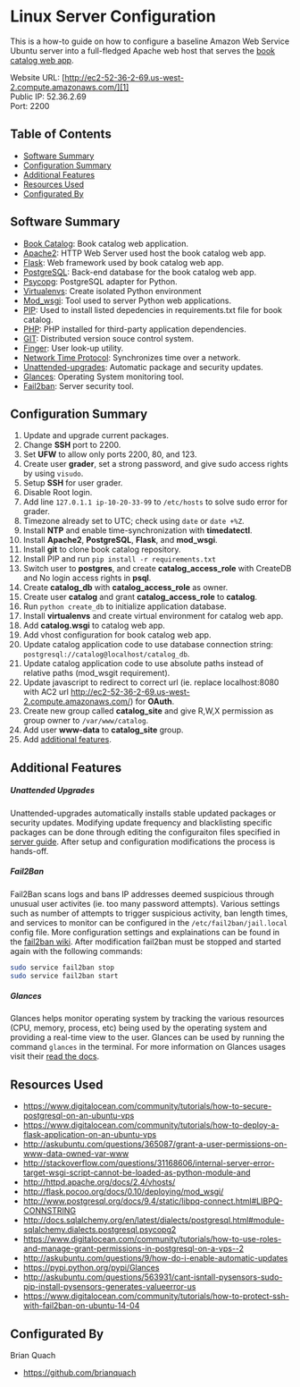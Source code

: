 # Linux Server Configuration
This is a how-to guide on how to configure a baseline Amazon Web Service Ubuntu server into a full-fledged Apache web host that serves the [book catalog web app](https://github.com/brianquach/book-catalog).  

Website URL: [http://ec2-52-36-2-69.us-west-2.compute.amazonaws.com/][1]  
Public IP: 52.36.2.69  
Port: 2200

## Table of Contents

* [Software Summary](#Software-summary)
* [Configuration Summary](#configuration-summary)
* [Additional Features](#additional-features)
* [Resources Used](#resources-used)
* [Configurated By](#configurated-by)

## Software Summary

* [Book Catalog](https://github.com/brianquach/udacity-nano-fullstack-catalog): Book catalog web application.
* [Apache2](https://httpd.apache.org/): HTTP Web Server used host the book catalog web app.
* [Flask](http://flask.pocoo.org/): Web framework used by book catalog web app.
* [PostgreSQL](https://www.postgresql.org/): Back-end database for the book catalog web app.
* [Psycopg](http://initd.org/psycopg/): PostgreSQL adapter for Python.
* [Virtualenvs](http://docs.python-guide.org/en/latest/dev/virtualenvs/): Create isolated Python environment
* [Mod_wsgi](http://flask.pocoo.org/docs/0.11/deploying/mod_wsgi/): Tool used to server Python web applications.
* [PIP](https://pip.pypa.io/en/stable/quickstart/): Used to install listed depedencies in requirements.txt file for book catalog.
* [PHP](http://php.net): PHP installed for third-party application dependencies.
* [GIT](https://git-scm.com/): Distributed version souce control system.
* [Finger](http://www.unix.com/man-page/freebsd/1/finger/): User look-up utility.
* [Network Time Protocol](http://www.ntp.org/): Synchronizes time over a network.
* [Unattended-upgrades](https://help.ubuntu.com/lts/serverguide/automatic-updates.html): Automatic package and security updates.
* [Glances](https://nicolargo.github.io/glances/): Operating System monitoring tool.
* [Fail2ban](http://www.fail2ban.org/wiki/index.php/Main_Page): Server security tool.

## Configuration Summary

1. Update and upgrade current packages.
2. Change **SSH** port to 2200.
3. Set **UFW** to allow only ports 2200, 80, and 123.
4. Create user **grader**, set a strong password, and give sudo access rights by using `visudo`.
5. Setup **SSH** for user grader.
6. Disable Root login.
7. Add line `127.0.1.1 ip-10-20-33-99` to `/etc/hosts` to solve sudo error for grader.
8. Timezone already set to UTC; check using `date` or `date +%Z`.
9. Install **NTP** and enable time-synchronization with **timedatectl**.
10. Install **Apache2**, **PostgreSQL**, **Flask**, and **mod_wsgi**.
11. Install **git** to clone book catalog repository.
12. Install PIP and run `pip install -r requirements.txt`
13. Switch user to **postgres**, and create **catalog_access_role** with CreateDB and No login access rights in **psql**.
14. Create **catalog_db** with **catalog_access_role** as owner.
15. Create user **catalog** and grant **catalog_access_role** to **catalog**.
16. Run `python create_db` to initialize application database.
17. Install **virtualenvs** and create virtual environment for catalog web app.
18. Add **catalog.wsgi** to catalog web app.
19. Add vhost configuration for book catalog web app.
20. Update catalog application code to use database connection string: `postgresql://catalog@localhost/catalog_db`.
21. Update catalog application code to use absolute paths instead of relative paths (mod_wsgit requirement).
22. Update javascript to redirect to correct url (ie. replace localhost:8080 with AC2 url http://ec2-52-36-2-69.us-west-2.compute.amazonaws.com/) for **OAuth**.
23. Create new group called **catalog_site** and give R,W,X permission as group owner to `/var/www/catalog`.
24. Add user **www-data** to **catalog_site** group.
25. Add [additional features](#additional-features).

## Additional Features

##### Unattended Upgrades
Unattended-upgrades automatically installs stable updated packages or security updates. Modifying update frequency and blacklisting specific packages can be done through editing the configuraiton files specified in [server guide][3]. After setup and configuration modifications the process is hands-off.

##### Fail2Ban
Fail2Ban scans logs and bans IP addresses deemed suspicious through unusual user activites (ie. too many password attempts). Various settings such as number of attempts to trigger suspicious activity, ban length times, and services to monitor can be configured in the `/etc/fail2ban/jail.local` config file. More configuration settings and explainations can be found in the [fail2ban wiki][5]. After modification fail2ban must be stopped and started again with the following commands:
```sh
sudo service fail2ban stop
sudo service fail2ban start
```

##### Glances
Glances helps monitor operating system by tracking the various resources (CPU, memory, process, etc) being used by the operating system and providing a real-time view to the user. Glances can be used by running the command `glances` in the terminal. For more information on Glances usages visit their [read the docs][4].

## Resources Used

- https://www.digitalocean.com/community/tutorials/how-to-secure-postgresql-on-an-ubuntu-vps
- https://www.digitalocean.com/community/tutorials/how-to-deploy-a-flask-application-on-an-ubuntu-vps
- http://askubuntu.com/questions/365087/grant-a-user-permissions-on-www-data-owned-var-www
- http://stackoverflow.com/questions/31168606/internal-server-error-target-wsgi-script-cannot-be-loaded-as-python-module-and
- http://httpd.apache.org/docs/2.4/vhosts/
- http://flask.pocoo.org/docs/0.10/deploying/mod_wsgi/
- http://www.postgresql.org/docs/9.4/static/libpq-connect.html#LIBPQ-CONNSTRING
- http://docs.sqlalchemy.org/en/latest/dialects/postgresql.html#module-sqlalchemy.dialects.postgresql.psycopg2
- https://www.digitalocean.com/community/tutorials/how-to-use-roles-and-manage-grant-permissions-in-postgresql-on-a-vps--2
- http://askubuntu.com/questions/9/how-do-i-enable-automatic-updates
- https://pypi.python.org/pypi/Glances
- http://askubuntu.com/questions/563931/cant-isntall-pysensors-sudo-pip-install-pysensors-generates-valueerror-us
- https://www.digitalocean.com/community/tutorials/how-to-protect-ssh-with-fail2ban-on-ubuntu-14-04

## Configurated By

Brian Quach
* <https://github.com/brianquach>

[1]: http://ec2-52-36-2-69.us-west-2.compute.amazonaws.com/ "Brian Quach Book Catalog Web App"
[2]: https://help.ubuntu.com/lts/serverguide/NTP.html "Ubuntu NTP Server Guide"
[3]: https://help.ubuntu.com/lts/serverguide/automatic-updates.html "Unattended Upgrades Server Guide"
[4]: http://glances.readthedocs.io/en/latest/ "Glances Read The Docs"
[5]: http://www.fail2ban.org/wiki/index.php/MANUAL_0_8 "Fail2ban Wiki"